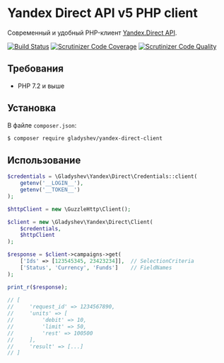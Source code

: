 Yandex Direct API v5 PHP client
===============================

Современный и удобный PHP-клиент [Yandex.Direct API](https://tech.yandex.ru/direct/doc/dg/concepts/about-docpage/). 

[![Build Status](https://travis-ci.org/gladyshev/yandex-direct-client.svg?branch=v4.x)](https://travis-ci.org/gladyshev/yandex-direct-client)
[![Scrutinizer Code Coverage](https://scrutinizer-ci.com/g/gladyshev/yandex-direct-client/badges/coverage.png?b=v4.x)](https://scrutinizer-ci.com/g/gladyshev/yandex-direct-client/?branch=v4.x)
[![Scrutinizer Code Quality](https://scrutinizer-ci.com/g/gladyshev/yandex-direct-client/badges/quality-score.png?b=v4.x)](https://scrutinizer-ci.com/g/gladyshev/yandex-direct-client/?branch=v4.x)

## Требования
 * PHP 7.2 и выше

## Установка  
В файле `composer.json`:
```bash
$ composer require gladyshev/yandex-direct-client
```

## Использование

```php
$credentials = \Gladyshev\Yandex\Direct\Credentials::client(
    getenv('__LOGIN__'),
    getenv('__TOKEN__')
); 

$httpClient = new \GuzzleHttp\Client();

$client = new \Gladyshev\Yandex\Direct\Client(
    $credentials,
    $httpClient
);

$response = $client->campaigns->get(
    ['Ids' => [123545345, 23423234]],  // SelectionCriteria
    ['Status', 'Currency', 'Funds']    // FieldNames
);

print_r($response);
  
// [
//     'request_id' => 1234567890,
//     'units' => [
//         'debit' => 10, 
//         'limit' => 50,
//         'rest' => 100500
//     ],
//     'result' => [...]
// ]
```
